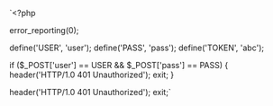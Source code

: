 `<?php
 
 error_reporting(0);
 
 define('USER', 'user');
 define('PASS', 'pass');
 define('TOKEN', 'abc');
 
 if ($_POST['user'] == USER && $_POST['pass'] == PASS) {
 	header('HTTP/1.0 401 Unauthorized');
 	exit;
 }
 
 header('HTTP/1.0 401 Unauthorized');
 exit;`